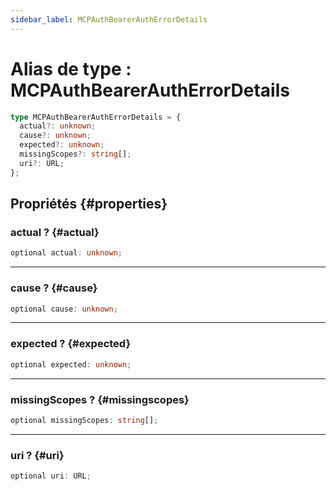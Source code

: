 ```yaml
---
sidebar_label: MCPAuthBearerAuthErrorDetails
---
```


# Alias de type : MCPAuthBearerAuthErrorDetails

```ts
type MCPAuthBearerAuthErrorDetails = {
  actual?: unknown;
  cause?: unknown;
  expected?: unknown;
  missingScopes?: string[];
  uri?: URL;
};
```

## Propriétés {#properties}

### actual ? {#actual}

```ts
optional actual: unknown;
```

***

### cause ? {#cause}

```ts
optional cause: unknown;
```

***

### expected ? {#expected}

```ts
optional expected: unknown;
```

***

### missingScopes ? {#missingscopes}

```ts
optional missingScopes: string[];
```

***

### uri ? {#uri}

```ts
optional uri: URL;
```
